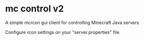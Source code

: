 # mc control v2

A simple mcrcon gui client for controlling Minecraft Java servers

Configure rcon settings on your "server.properties" file  
